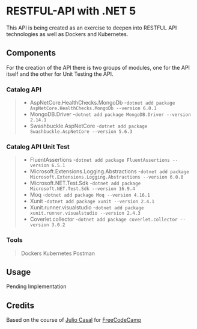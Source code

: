 # RESTFUL-API with .NET 5

This API is being created as an exercise to deepen into RESTFUL API technologies as well as Dockers and Kubernetes.

## Components

For the creation of the API there is two groups of modules, one for the API itself and the other for Unit Testing the API.

### Catalog API
>-  AspNetCore.HealthChecks.MongoDb -`dotnet add package AspNetCore.HealthChecks.MongoDb --version 6.0.1`
>-  MongoDB.Driver -`dotnet add package MongoDB.Driver --version 2.14.1`
>- Swashbuckle.AspNetCore -`dotnet add package Swashbuckle.AspNetCore --version 5.6.3`
### Catalog API Unit Test
>- FluentAssertions -`dotnet add package FluentAssertions --version 6.5.1`
>- Microsoft.Extensions.Logging.Abstractions -`dotnet add package Microsoft.Extensions.Logging.Abstractions --version 6.0.0`
>- Microsoft.NET.Test.Sdk -`dotnet add package Microsoft.NET.Test.Sdk --version 16.9.4`
>- Moq -`dotnet add package Moq --version 4.16.1`
>- Xunit -`dotnet add package xunit --version 2.4.1`
>- Xunit.runner.visualstudio -`dotnet add package xunit.runner.visualstudio --version 2.4.3`
>- Coverlet.collector -`dotnet add package coverlet.collector --version 3.0.2`
### Tools
> Dockers
> Kubernetes
> Postman
## Usage
Pending Implementation
## Credits
Based on the course of [ Julio Casal](https://www.youtube.com/c/jcasalt) for [FreeCodeCamp](https://www.youtube.com/watch?v=ZXdFisA_hOY)